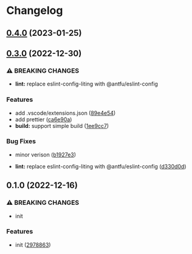 # Changelog

## [0.4.0](https://github.com/dev-standard/template/compare/0.3.0...0.4.0) (2023-01-25)

## [0.3.0](https://github.com/dev-standard/template/compare/0.1.0...0.3.0) (2022-12-30)


### ⚠ BREAKING CHANGES

* **lint:** replace eslint-config-liting with @antfu/eslint-config

### Features

* add .vscode/extensions.json ([89e4e54](https://github.com/dev-standard/template/commit/89e4e54ad699224c2619930fcd6c20d4d492dd45))
* add prettier ([ca6e90a](https://github.com/dev-standard/template/commit/ca6e90a5930142d8a6fa94da78dd2b1383ff0365))
* **build:** support simple build ([1ee9cc7](https://github.com/dev-standard/template/commit/1ee9cc7a6c58bb7622fe01b03b68ccc21d56f53d))


### Bug Fixes

* minor verison ([b1927e3](https://github.com/dev-standard/template/commit/b1927e3c9309a015e2ecd90030dea1584927a661))


* **lint:** replace eslint-config-liting with @antfu/eslint-config ([d330d0d](https://github.com/dev-standard/template/commit/d330d0d8ab4752732b6731fbb850ecc6f7a0f140))

## 0.1.0 (2022-12-16)


### ⚠ BREAKING CHANGES

* init

### Features

* init ([2978863](https://github.com/dev-standard/template/commit/2978863063fa0cf6c2c7e7e2f390db76cab74664))